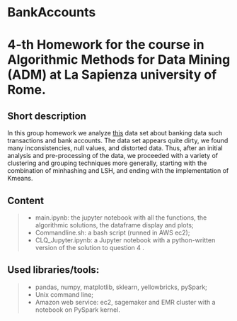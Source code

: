 # BankAccounts
# 4-th Homework for the course in Algorithmic Methods for Data Mining (ADM) at La Sapienza university of Rome.

## Short description 
In this group homework we analyze [this](https://www.kaggle.com/datasets/shivamb/bank-customer-segmentation) data set about banking data such transactions and bank accounts.
The data set appears quite dirty, we found many inconsistencies, null values, and distorted data.
Thus, after an initial analysis and pre-processing of the data, we proceeded with a variety of clustering and grouping techniques more generally, starting with the combination of minhashing and LSH, and ending with the implementation of Kmeans.

## Content

>- main.ipynb: the jupyter notebook with all the functions, the algorithmic solutions, the dataframe display and plots;
>- Commandline.sh: a bash script (runned in AWS ec2);
>- CLQ_Jupyter.ipynb: a Jupyter notebook with a python-written version of the solution to question 4 .

## Used libraries/tools:
>- pandas, numpy, matplotlib, sklearn, yellowbricks, pySpark;
>- Unix command line;
>- Amazon web service: ec2, sagemaker and EMR cluster with a notebook on PySpark kernel.
